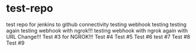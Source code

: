 # test-repo
test repo for jenkins to github connectivity
testing webhook
testing
testing again
testing webhook with ngrok!!!
testing webhook with ngrok again with URL Change!!!
Test #3 for NGROK!!!
Test #4
Test #5
Test #6
test #7
Test #8
Test #9


